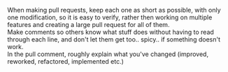When making pull requests, keep each one as short as possible, with only one modification, so it is easy to verify, rather then working on multiple features and creating a large pull request for all of them.
</br>Make comments so others know what stuff does without having to read through each line, and don't let them get too.. spicy.. if something doesn't work.
</br>In the pull comment, roughly explain what you've changed (improved, reworked, refactored, implemented etc.)
